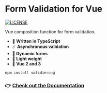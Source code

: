# Form Validation for Vue

[![LICENSE](https://badgen.net/github/license/micromatch/micromatch?color=green)](https://github.com/JensDll/validierung/blob/main/LICENSE)

Vue composition function for form validation.

- 🌌 **Written in TypeScript**
- ☄️ **Asynchronous validation**
- 🌊 **Dynamic forms**
- 🍂 **Light weight**
- 🌳 **Vue 2 and 3**

```bash
npm install validierung
```

### 👉 [Check out the Documentation](https://github.com/JensDll/validierung/wiki/Documentation)
